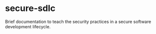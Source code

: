 # secure-sdlc
Brief documentation to teach the security practices in a secure software development lifecycle.
